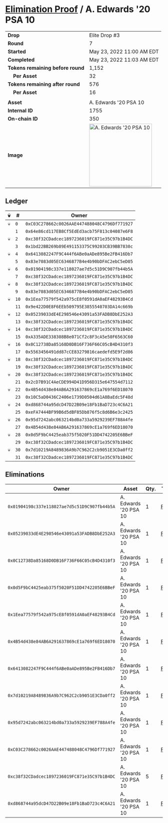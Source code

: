 # [Elimination Proof](./readme.md) / A. Edwards &#039;20 PSA 10

|||
|---|---|
| **Drop** | Elite Drop #3 |
| **Round** | 7 |
| **Started** | May 23, 2022 11:00 AM EDT |
| **Completed** | May 23, 2022 11:03 AM EDT |
| **Tokens remaining before round** | 1,152 |
| **&nbsp;&nbsp;&nbsp;&nbsp;Per Asset** | 32 |
| **Tokens remaining after round** | 576 |
| **&nbsp;&nbsp;&nbsp;&nbsp;Per Asset** | 16 |
| | |
| **Asset** | A. Edwards &#039;20 PSA 10 |
| **Internal ID** | 1755 |
| **On-chain ID** | 350 |
| **Image** | <img src="https://tcdn.blokpax.com/9648a5d9-186d-4213-811c-8ba418422816/ecceb58a2f51b3218a216b6f351a4180c55f47d80e0c20a047f8f46bc4b7eed2.png" height="200" alt="A. Edwards &#039;20 PSA 10" /> |

## Ledger

| 💀 | # | Owner |
| --- | --- | --- |
| 💀 | `0` | `0xC03C278662c0026AAE447488048C4796Df771927` |
|  | `1` | `0x64e86cd117EB8Cf5EdEd3acb75F813c04087e6F8` |
| 💀 | `2` | `0xc38f32CDadcec1897236019FC871e35C97b1B4DC` |
|  | `3` | `0x1bd22BB269b89E491153375C99203CB39BB7830c` |
| 💀 | `4` | `0x6413082247F9C444f6ABe0aADe895Be2FB416Db7` |
|  | `5` | `0x83e7083d05EC6346877B4e4b90bDFAC2ebC5eD05` |
| 💀 | `6` | `0x01904198c337e118027ae7d5c51D9C907fb44b5A` |
|  | `7` | `0xc38f32CDadcec1897236019FC871e35C97b1B4DC` |
| 💀 | `8` | `0xc38f32CDadcec1897236019FC871e35C97b1B4DC` |
|  | `9` | `0x83e7083d05EC6346877B4e4b90bDFAC2ebC5eD05` |
| 💀 | `10` | `0x1Eea77579f542a975cE8f0591dA0aEF48293B4Cd` |
|  | `11` | `0x9e422D0E8F6EEb509795E3855540703DA14c669b` |
| 💀 | `12` | `0x05239033dE4E298546e43091a53FADB8DbE252A3` |
|  | `13` | `0xc38f32CDadcec1897236019FC871e35C97b1B4DC` |
| 💀 | `14` | `0xc38f32CDadcec1897236019FC871e35C97b1B4DC` |
|  | `15` | `0xA335ADE338308B8e071Cf2c8F3cA5e50F6563C60` |
| 💀 | `16` | `0x0C12738Da85168D0DB16F736F66C05cB4D4310f3` |
|  | `17` | `0x5563456491dd87cCE83279816caedefd5E9f2d86` |
| 💀 | `18` | `0xc38f32CDadcec1897236019FC871e35C97b1B4DC` |
|  | `19` | `0xc38f32CDadcec1897236019FC871e35C97b1B4DC` |
| 💀 | `20` | `0xc38f32CDadcec1897236019FC871e35C97b1B4DC` |
|  | `21` | `0x2cD7B91C4AeCDE994D41D956D315e647554d7112` |
| 💀 | `22` | `0x4B54d438e84AB6A291637869cE1a769f6ED18070` |
|  | `23` | `0x10C5aD0436C2406e1739D0504d61A8BaEdc5F48d` |
| 💀 | `24` | `0xd868744a95dcD47D22B09e18Fb1BaD723c4C6A21` |
|  | `25` | `0xeFA7444BF99B6d5dBF85Db876f5c8d6B6e3c2425` |
| 💀 | `26` | `0x95d7242abc063214bd0a733a5929239EF788A4fe` |
|  | `27` | `0x4B54d438e84AB6A291637869cE1a769f6ED18070` |
| 💀 | `28` | `0x0d5F9bC4425eab375f5020F51DD4742205E6BBeF` |
|  | `29` | `0xc38f32CDadcec1897236019FC871e35C97b1B4DC` |
| 💀 | `30` | `0x7d10219A8489836A9b7C962C2cb9051E3CDa0ff2` |
|  | `31` | `0xc38f32CDadcec1897236019FC871e35C97b1B4DC` |


## Eliminations

| Owner | Asset | Qty. | Transaction |
| --- | --- | --- | --- |
| `0x01904198c337e118027ae7d5c51D9C907fb44b5A` | A. Edwards '20 PSA 10 | 1 | [Polygonscan](https://polygonscan.com/tx/0xa3a205416037579beaeda3e3f881f09ac9856a26c7c9f860b790d64ff05b231a) |
| `0x05239033dE4E298546e43091a53FADB8DbE252A3` | A. Edwards '20 PSA 10 | 1 | [Polygonscan](https://polygonscan.com/tx/0x3892b51d0a12bb0a85e508e08ba403f61c295d9df09b72b8bace174ff0df42b8) |
| `0x0C12738Da85168D0DB16F736F66C05cB4D4310f3` | A. Edwards '20 PSA 10 | 1 | [Polygonscan](https://polygonscan.com/tx/0x008f529fba9b10acc469387c4a876b90c31f25da8c0e5f31646588f864fcb0d0) |
| `0x0d5F9bC4425eab375f5020F51DD4742205E6BBeF` | A. Edwards '20 PSA 10 | 1 | [Polygonscan](https://polygonscan.com/tx/0x4d2486da52a8aecac400dd0aad986ef39f4a6edfad9c64728b1f0ce22b7ed364) |
| `0x1Eea77579f542a975cE8f0591dA0aEF48293B4Cd` | A. Edwards '20 PSA 10 | 1 | [Polygonscan](https://polygonscan.com/tx/0x968f7393b7e28a1a9106083c7dd374f94202ca587fd5e291f5c8cc9b34d810df) |
| `0x4B54d438e84AB6A291637869cE1a769f6ED18070` | A. Edwards '20 PSA 10 | 1 | [Polygonscan](https://polygonscan.com/tx/0xaac4de70c05e05aeb94c490ece6048e3adfc39d98b5c6419355cfd3d6278b369) |
| `0x6413082247F9C444f6ABe0aADe895Be2FB416Db7` | A. Edwards '20 PSA 10 | 1 | [Polygonscan](https://polygonscan.com/tx/0x5f78066dc16e2ae3564214cfba72ab70f524dc66a1657dd589b96fa59a0e5197) |
| `0x7d10219A8489836A9b7C962C2cb9051E3CDa0ff2` | A. Edwards '20 PSA 10 | 1 | [Polygonscan](https://polygonscan.com/tx/0xad2dcd988426dc9884ea16a1ebc455271bdfe0a5512c2ffa315a35f1bced3d62) |
| `0x95d7242abc063214bd0a733a5929239EF788A4fe` | A. Edwards '20 PSA 10 | 1 | [Polygonscan](https://polygonscan.com/tx/0xdd912d8fdba2b32c0a0d7baac3f0b675e59392cedf15467e754b91566766734d) |
| `0xC03C278662c0026AAE447488048C4796Df771927` | A. Edwards '20 PSA 10 | 1 | [Polygonscan](https://polygonscan.com/tx/0x9c6141e3a382c269b098a9ae47cf5d41cb02fb444e1cdc05c48bd9b473ea2204) |
| `0xc38f32CDadcec1897236019FC871e35C97b1B4DC` | A. Edwards '20 PSA 10 | 5 | [Polygonscan](https://polygonscan.com/tx/0xe25e100e78c62e1aa0d64cce78abcc0e1b16f50c66f68a1b2192a48a0aa39617) |
| `0xd868744a95dcD47D22B09e18Fb1BaD723c4C6A21` | A. Edwards '20 PSA 10 | 1 | [Polygonscan](https://polygonscan.com/tx/0x8c2182872dfb3ed75fdbc78c7436825d4781e16ca9ffe0d52622f3b1798c2ca2) |
